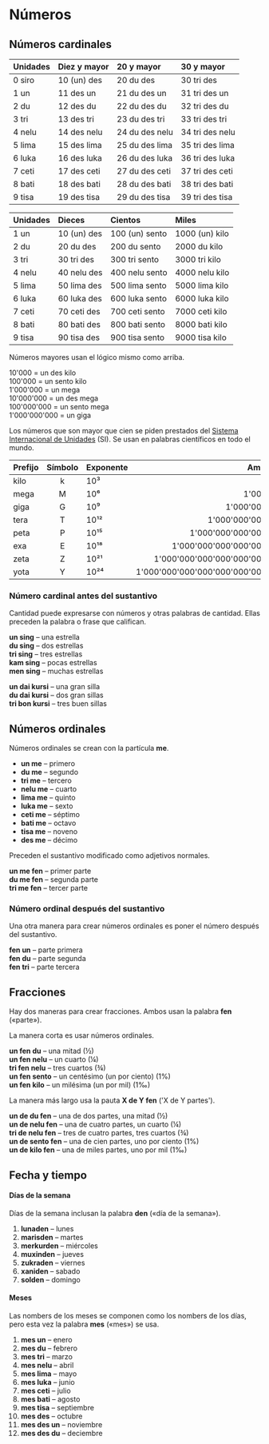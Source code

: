 # Números

## Números cardinales

| Unidades | Diez y mayor | 20 y mayor       | 30 y mayor       |
|:---------|:-------------|:-----------------|:-----------------|
| 0 siro   | 10 (un) des  | 20 du des        | 30 tri des       |
| 1 un     | 11 des un    | 21 du des un     | 31 tri des un    |
| 2 du     | 12 des du    | 22 du des du     | 32 tri des du    |
| 3 tri    | 13 des tri   | 23 du des tri    | 33 tri des tri   |
| 4 nelu   | 14 des nelu  | 24 du des nelu   | 34 tri des nelu  |
| 5 lima   | 15 des lima  | 25 du des lima   | 35 tri des lima  |
| 6 luka   | 16 des luka  | 26 du des luka   | 36 tri des luka  |
| 7 ceti   | 17 des ceti  | 27 du des ceti   | 37 tri des ceti  |
| 8 bati   | 18 des bati  | 28 du des bati   | 38 tri des bati  |
| 9 tisa   | 19 des tisa  | 29 du des tisa   | 39 tri des tisa  |

| Unidades | Dieces       | Cientos         | Miles             |
|:---------|:-------------|:----------------|:------------------|
| 1 un     | 10 (un) des  | 100 (un) sento  | 1000 (un) kilo    |
| 2 du     | 20 du des    | 200 du sento    | 2000 du kilo      |
| 3 tri    | 30 tri des   | 300 tri sento   | 3000 tri kilo     |
| 4 nelu   | 40 nelu des  | 400 nelu sento  | 4000 nelu kilo    |
| 5 lima   | 50 lima des  | 500 lima sento  | 5000 lima kilo    |
| 6 luka   | 60 luka des  | 600 luka sento  | 6000 luka kilo    |
| 7 ceti   | 70 ceti des  | 700 ceti sento  | 7000 ceti kilo    |
| 8 bati   | 80 bati des  | 800 bati sento  | 8000 bati kilo    |
| 9 tisa   | 90 tisa des  | 900 tisa sento  | 9000 tisa kilo    |

Números mayores usan el lógico mismo como arriba.

10'000 = un des kilo  
100'000 = un sento kilo  
1'000'000 = un mega  
10'000'000 = un des mega  
100'000'000 = un sento mega  
1'000'000'000 = un giga

Los números que son mayor que cien se piden prestados del
[Sistema Internacional de Unidades](https://es.wikipedia.org/wiki/Sistema_Internacional_de_Unidades) (SI).
Se usan en palabras científicos en todo el mundo.

| Prefijo | Símbolo | Exponente | Ampliado                     |
|:--------|:-------:|:-----|----------------------------------:|
| kilo    | k       | 10³  |                             1'000 |
| mega    | M       | 10⁶  |                         1'000'000 |
| giga    | G       | 10⁹  |                     1'000'000'000 |
| tera    | T       | 10¹² |                 1'000'000'000'000 |
| peta    | P       | 10¹⁵ |             1'000'000'000'000'000 |
| exa     | E      | 10¹⁸ |         1'000'000'000'000'000'000 |
| zeta    | Z       | 10²¹ |     1'000'000'000'000'000'000'000 |
| yota    | Y       | 10²⁴ | 1'000'000'000'000'000'000'000'000 |


### Número cardinal antes del sustantivo

Cantidad puede expresarse con números y otras palabras de cantidad.
Ellas preceden la palabra o frase que califican.

**un sing**
– una estrella  
**du sing**
– dos estrellas  
**tri sing**
– tres estrellas  
**kam sing**
– pocas estrellas  
**men sing**
– muchas estrellas

**un dai kursi**
– una gran silla  
**du dai kursi**
– dos gran sillas  
**tri bon kursi**
– tres buen sillas


## Números ordinales

Números ordinales se crean con la partícula **me**.

- **un me**
  – primero
- **du me**
  – segundo
- **tri me**
  – tercero
- **nelu me**
  – cuarto
- **lima me**
  – quinto
- **luka me**
  – sexto
- **ceti me**
  – séptimo
- **bati me**
  – octavo
- **tisa me**
  – noveno
- **des me**
  – décimo

Preceden el sustantivo modificado como adjetivos normales.

**un me fen**
– primer parte  
**du me fen**
– segunda parte  
**tri me fen**
– tercer parte

### Número ordinal después del sustantivo

Una otra manera para crear números ordinales es poner el número después del sustantivo.

**fen un**
– parte primera  
**fen du**
– parte segunda  
**fen tri**
– parte tercera


## Fracciones

Hay dos maneras para crear fracciones.
Ambos usan la palabra
**fen**
(«parte»).

La manera corta es usar números ordinales.

**un fen du**
– una mitad (½)  
**un fen nelu**
– un cuarto (¼)  
**tri fen nelu**
– tres cuartos (¾)  
**un fen sento**
– un centésimo (un por ciento) (1%)  
**un fen kilo**
– un milésima (un por mil) (1‰)

La manera más largo usa la pauta
**X de Y fen**
('X de Y partes').

**un de du fen**
– una de dos partes, una mitad (½)  
**un de nelu fen**
– una de cuatro partes, un cuarto (¼)  
**tri de nelu fen**
– tres de cuatro partes, tres cuartos (¾)  
**un de sento fen**
– una de cien partes, uno por ciento (1%)  
**un de kilo fen**
– una de miles partes, uno por mil (1‰)


## Fecha y tiempo

#### Días de la semana

Días de la semana inclusan la palabra
**den**
(«día de la semana»).

1. **lunaden**
   – lunes
2. **marisden**
   – martes
3. **merkurden**
   – miércoles
4. **muxinden**
   – jueves
5. **zukraden**
   – viernes
6. **xaniden**
   – sabado
7. **solden**
   – domingo

#### Meses

Las nombers de los meses se componen como los nombers de los días,
pero esta vez la palabra
**mes**
(«mes») se usa.

1. **mes un**
   – enero
2. **mes du**
   – febrero
3. **mes tri**
   – marzo
4. **mes nelu**
  – abril
5. **mes lima**
  – mayo
6. **mes luka**
  – junio
7. **mes ceti**
  – julio
8. **mes bati**
  – agosto
9. **mes tisa**
  – septiembre
10. **mes des**
  – octubre
11. **mes des un**
  – noviembre
12. **mes des du**
  – deciembre

